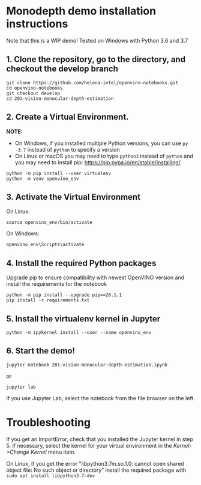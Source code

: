 # Monodepth demo installation instructions

Note that this is a WIP demo! Tested on Windows with Python 3.6 and 3.7


## 1. Clone the repository, go to the directory, and checkout the develop branch

```
git clone https://github.com/helena-intel/openvino-notebooks.git
cd openvino-notebooks
git checkout develop
cd 201-vision-monocular-depth-estimation
```

## 2. Create a Virtual Environment.

**NOTE:**
* On Windows, if you installed multiple Python versions, you can use `py -3.7` instead of `python` to specify a version
* On Linux or macOS you may need to type `python3` instead of `python` and you may need to install pip: https://pip.pypa.io/en/stable/installing/

```
python -m pip install --user virtualenv 
python -m venv openvino_env  
```

## 3. Activate the Virtual Environment

On Linux:
```
source openvino_env/bin/activate
```
On Windows:
```
openvino_env\Scripts\activate
```

## 4. Install the required Python packages

Upgrade pip to ensure compatibility with newest OpenVINO version and install the requirements for the notebook

```
python -m pip install --upgrade pip==20.1.1
pip install -r requirements.txt
```


## 5. Install the virtualenv kernel in Jupyter

```
python -m ipykernel install --user --name openvino_env
```

## 6. Start the demo!

```
jupyter notebook 201-vision-monocular-depth-estimation.ipynb
```
or
```
jupyter lab
```
If you use Jupyter Lab, select the notebook from the file browser on the left.

# Troubleshooting

If you get an ImportError, check that you installed the Jupyter kernel in step 5. If necessary, select the kernel for your virtual environment
in the *Kernel->Change Kernel* menu item.

On Linux, if you get the error "libpython3.7m.so.1.0: cannot open shared object file: No such object or directory" install the required 
package with `sudo apt install libpython3.7-dev`
